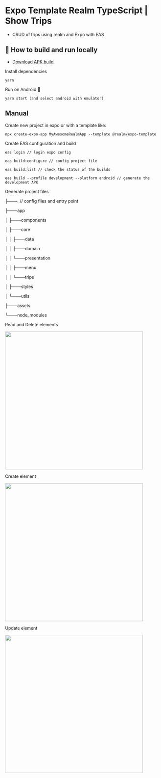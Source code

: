 # Expo Template Realm TypeScript | Show Trips

- CRUD of trips using realm and Expo with EAS

## 🏃 How to build and run locally

- [Download APK build](https://drive.google.com/file/d/1R06NQAEdIwaOrsS1Z0Ra4yh0zjgMd6XZ/view?usp=sharing)

Install dependencies

```
yarn
```

Run on Android 🤖

```
yarn start (and select android with emulator)
```

## Manual

Create new project in expo or with a template like:

```
npx create-expo-app MyAwesomeRealmApp --template @realm/expo-template
```

Create EAS configuration and build

```
eas login // login expo config

eas build:configure // config project file

eas build:list // check the status of the builds

eas build --profile development --platform android // generate the development APK
```

Generate project files

├───. // config files and entry point

├───app

│   ├───components 

│   ├───core

│   │   ├───data

│   │   ├───domain

│   │   └───presentation

│   │       ├───menu

│   │       └───trips

│   ├───styles

│   └───utils

├───assets

└───node_modules

Read and Delete elements

<img src ="https://i.imgur.com/oMMdfQT.jpg" placeholder="Read and delete elements" height="450px" />

Create element

<img src ="https://i.imgur.com/9lai6NN.jpg" placeholder="Create element" height="450px" />

Update element

<img src ="https://i.imgur.com/Q2vbgTD.jpg" placeholder="Update element" height="450px" />